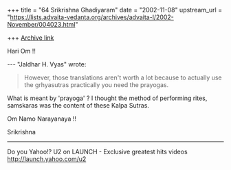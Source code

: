 +++
title = "64 Srikrishna Ghadiyaram"
date = "2002-11-08"
upstream_url = "https://lists.advaita-vedanta.org/archives/advaita-l/2002-November/004023.html"

+++
[Archive link](https://lists.advaita-vedanta.org/archives/advaita-l/2002-November/004023.html)

Hari Om !!

--- "Jaldhar H. Vyas" <jaldhar at BRAINCELLS.COM> wrote:

> However, those translations aren't worth a lot
> because to actually use the
> grhyasutras practically you need the prayogas.
>

What is meant by 'prayoga' ? I thought the method of
performing rites, samskaras was the content of these
Kalpa Sutras.

Om Namo Narayanaya !!

Srikrishna

__________________________________________________
Do you Yahoo!?
U2 on LAUNCH - Exclusive greatest hits videos
http://launch.yahoo.com/u2

